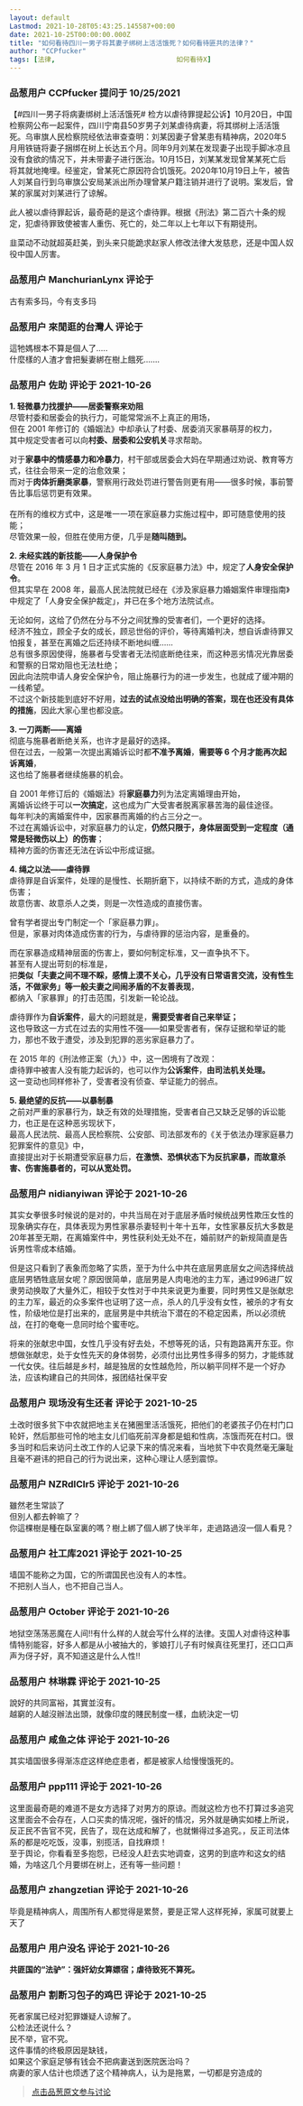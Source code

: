 ```yaml
---
layout: default
Lastmod: 2021-10-28T05:43:25.145587+00:00
date: 2021-10-25T00:00:00.000Z
title: "如何看待四川一男子将其妻子绑树上活活饿死？如何看待匪共的法律？"
author: "CCPfucker"
tags: [法律,								如何看待X]
---
```



### 品葱用户 **CCPfucker** 提问于 10/25/2021
    
【#四川一男子将病妻绑树上活活饿死# 检方以虐待罪提起公诉】10月20日，中国检察网公布一起案件，四川宁南县50岁男子刘某虐待病妻，将其绑树上活活饿死。乌审旗人民检察院经依法审查查明：刘某因妻子曾某患有精神病，2020年5月用铁链将妻子捆绑在树上长达五个月。同年9月刘某在发现妻子出现手脚冰凉且没有食欲的情况下，并未带妻子进行医治。10月15日，刘某某发现曾某某死亡后将其就地掩埋。经鉴定，曾某死亡原因符合饥饿死。2020年10月19日上午，被告人刘某自行到乌审旗公安局某派出所办理曾某户籍注销并进行了说明。案发后，曾某的家属对刘某进行了谅解。  
  
此人被以虐待罪起诉，最奇葩的是这个虐待罪。根据《刑法》第二百六十条的规定，犯虐待罪致使被害人重伤、死亡的，处二年以上七年以下有期徒刑。  
  
韭菜动不动就超英赶美，到头来只能跪求赵家人修改法律大发慈悲，还是中国人奴役中国人厉害。
    
                

### 品葱用户 **ManchurianLynx** 评论于 
        
古有索多玛，今有支多玛
        
                

### 品葱用户 **來閒逛的台灣人** 评论于 
        
這牠媽根本不算是個人了.....  
什麼樣的人渣才會把髮妻綁在樹上餓死.......
        
                

### 品葱用户 **佐助** 评论于 2021-10-26
        
**1\. 轻微暴力找援护——居委警察来劝阻**  
尽管村委和居委会的执行力，可能常常派不上真正的用场，  
但在 2001 年修订的《婚姻法》中却承认了村委、居委消灭家暴萌芽的权力，  
其中规定受害者可以向**村委、居委和公安机关**寻求帮助。  
  
对于**家暴中的情感暴力和冷暴力**，村干部或居委会大妈在早期通过劝说、教育等方式，往往会带来一定的治愈效果；  
而对于**肉体折磨类家暴**，警察用行政处罚进行警告则更有用——很多时候，事前警告比事后惩罚更有效果。  
   
在所有的维权方式中，这是唯一一项在家庭暴力实施过程中，即可随意使用的技能；  
尽管效果一般，但胜在使用方便，几乎是**随叫随到。**  
  
**2\. 未经实践的新技能——人身保护令**  
尽管在 2016 年 3 月 1 日才正式实施的《反家庭暴力法》中，规定了**人身安全保护令**。  
但其实早在 2008 年，最高人民法院就已经在《涉及家庭暴力婚姻案件审理指南》中规定了「人身安全保护裁定」，并已在多个地方法院试点。  
  
无论如何，这给了仍然在分与不分之间犹豫的受害者们，一个更好的选择。  
经济不独立，顾全子女的成长，顾忌世俗的评价，等待离婚判决，想自诉虐待罪又怕报复，甚至在离婚之后还持续不断地纠缠……  
总有很多原因使得，施暴者与受害者无法彻底断绝往来，而这种恶劣情况光靠居委和警察的日常劝阻也无法杜绝；  
因此向法院申请人身安全保护令，阻止施暴行为的进一步发生，也就成了缓冲期的一线希望。  
不过这个新技能到底好不好用，**过去的试点没给出明确的答案，现在也还没有具体的措施**，因此大家心里也都没底。  
  
**3\. 一刀两断——离婚**  
彻底与施暴者断绝关系，也许才是最好的选择。  
但在过去，一般第一次提出离婚诉讼时都**不准予离婚**，**需要等 6 个月才能再次起诉离婚**，  
这也给了施暴者继续施暴的机会。  
  
自 2001 年修订后的《婚姻法》将**家庭暴力**列为法定离婚理由开始，  
离婚诉讼终于可以**一次搞定**，这也成为广大受害者脱离家暴苦海的最佳途径。  
每年判决的离婚案件中，因家暴而离婚的约占三分之一。  
不过在离婚诉讼中，对家庭暴力的认定，**仍然只限于，身体层面受到一定程度（通常是轻微伤以上）的伤害**；  
精神方面的伤害还无法在诉讼中形成证据。  
  
**4\. 绳之以法——虐待罪**  
虐待罪是自诉案件，处理的是慢性、长期折磨下，以持续不断的方式，造成的身体伤害；  
故意伤害、故意杀人之类，则是一次性造成的直接伤害。  
  
曾有学者提出专门制定一个「家庭暴力罪」。  
但是，家暴对肉体造成伤害的行为，与虐待罪的惩治内容，是重叠的。  
  
而在家暴造成精神层面的伤害上，要如何制定标准，又一直争执不下。  
甚至有人提出苛刻的标准是，  
把**类似「夫妻之间不理不睬，感情上漠不关心，几乎没有日常语言交流，没有性生活，不做家务」等一般夫妻之间闹矛盾的不友善表现**，  
都纳入「家暴罪」的打击范围，引发新一轮论战。  
  
虐待罪作为**自诉案件**，最大的问题就是，**需要受害者自己来举证；**  
这也导致这一方式在过去的实用性不强——如果受害者有，保存证据和举证的能力，那也不致于遭受，涉及到犯罪的恶劣家庭暴力了。  
  
在 2015 年的《刑法修正案（九）》中，这一困境有了改观：  
虐待罪中被害人没有能力起诉的，也可以作为**公诉案件**，**由司法机关处理。**  
这一变动也同样修补了，受害者没有侦查、举证能力的弱点。  
  
**5\. 最绝望的反抗——以暴制暴**  
之前对严重的家暴行为，缺乏有效的处理措施，受害者自己又缺乏足够的诉讼能力，也正是在这种恶劣现状下，  
最高人民法院、最高人民检察院、公安部、司法部发布的《关于依法办理家庭暴力犯罪案件的意见》中，  
直接提出对于长期遭受家庭暴力后，**在激愤、恐惧状态下为反抗家暴，而故意杀害、伤害施暴者的，可以从宽处罚。**
        
                

### 品葱用户 **nidianyiwan** 评论于 2021-10-26
        
其实女拳很多时候说的是对的，中共当局在对于底层矛盾时候统战男性欺压女性的现象确实存在，具体表现为男性家暴杀妻轻判十年十五年，女性家暴反抗大多数是20年甚至无期，在离婚案件中，男性获利处无处不在，婚前财产的新规简直是告诉男性零成本结婚。  
  
但是这只看到了表象而忽略了实质，至于为什么中共在底层男底层女之间选择统战底层男牺牲底层女呢？原因很简单，底层男是人肉电池的主力军，通过996进厂奴隶劳动换取了大量外汇，相较于女性对于中共来说更为重要，同时男性又是张献忠的主力军，最近的众多案件也证明了这一点，杀人的几乎没有女性，被杀的才有女性，阶级地位是打出来的，底层男是中共统治下潜在的不稳定因素，所以必须统战，在打的奄奄一息同时给个蜜枣吃。  
  
将来的张献忠中国，女性几乎没有好去处，不想等死的话，只有跑路离开东亚。你想做张献忠，处于女性先天的身体弱势，必须付出比男性多得多的努力，才能练就一代女侠。往后越是乡村，越是独居的女性越危险，所以躺平同样不是一个好办法，应该构建自己的共同体，报团结社保平安
        
                

### 品葱用户 **现场没有生还者** 评论于 2021-10-25
        
土改时很多贫下中农就把地主关在猪圈里活活饿死，把他们的老婆孩子仍在村门口轮奸，然后那些可怜的地主女儿们临死前浑身都是蛆和性病，冻饿而死在村口。很多当时和后来访问土改工作的人记录下来的情况来看，当地贫下中农竟然毫无廉耻且毫不避讳的把自己的行为说出来，这种心理让人感到震惊。
        
                

### 品葱用户 **NZRdlClr5** 评论于 2021-10-26
        
雖然老生常談了  
但別人都去幹嘛了？  
你這棵樹是種在臥室裏的嗎？樹上綁了個人綁了快半年，走過路過沒一個人看見？
        
                

### 品葱用户 **社工库2021** 评论于 2021-10-25
        
墙国不能称之为国，它的所谓国民也没有人的本性。  
不把别人当人，也不把自己当人。
        
                

### 品葱用户 **October** 评论于 2021-10-26
        
地狱空荡荡恶魔在人间!!有什么样的人就会写什么样的法律。支国人对虐待这种事情特别能容，好多人都是从小被抽大的，爹娘打儿子有时候真往死里打，还口口声声为伢子好，真不知道这是什么人性!!
        
                

### 品葱用户 **林琳霖** 评论于 2021-10-25
        
說好的共同富裕，其實並沒有。  
越窮的人越沒辦法出頭，就像印度的賤民制度一樣，血統決定一切
        
                

### 品葱用户 **咸鱼之体** 评论于 2021-10-26
        
其实墙国很多得渐冻症这样绝症患者，都是被家人给慢慢饿死的。
        
                

### 品葱用户 **ppp111** 评论于 2021-10-26
        
这里面最奇葩的难道不是女方选择了对男方的原谅。而就这检方也不打算过多追究这里面会不会存在，人口买卖的情况呢，强奸的情况，另外就是确实如楼上所说，反正民不告官不究，民告了，现在达成和解了，也就懒得过多追究。，反正司法体系的都是吃吃饭，没事，别揽活，自找麻烦！  
至于舆论，你看看至多抱怨，已经没人赶去实地调查，这男的到底咋和这女的结婚，为啥这几个月要绑在树上，还有等一些问题！
        
                

### 品葱用户 **zhangzetian** 评论于 2021-10-26
        
毕竟是精神病人，周围所有人都觉得是累赘，要是正常人这样死掉，家属可就要上天了
        
                

### 品葱用户 **用户没名** 评论于 2021-10-26
        
**共匪国的“法驴”：强奸幼女算嫖宿；虐待致死不算死。**
        
                

### 品葱用户 **割断习包子的鸡巴** 评论于 2021-10-25
        
死者家属已经对犯罪嫌疑人谅解了。  
公检法还说什么？  
民不举，官不究。  
这件事情的终极原因是缺钱，  
如果这个家庭足够有钱会不把病妻送到医院医治吗？  
病妻的家人估计也烦透了这个精神病人，认为是拖累，一切都是穷造成的
        
                





> [点击品葱原文参与讨论](https://pincong.rocks/question/42648)

